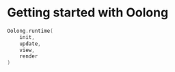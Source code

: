 # Getting started with Oolong

```kotlin
Oolong.runtime(
    init,
    update,
    view,
    render
)
```
